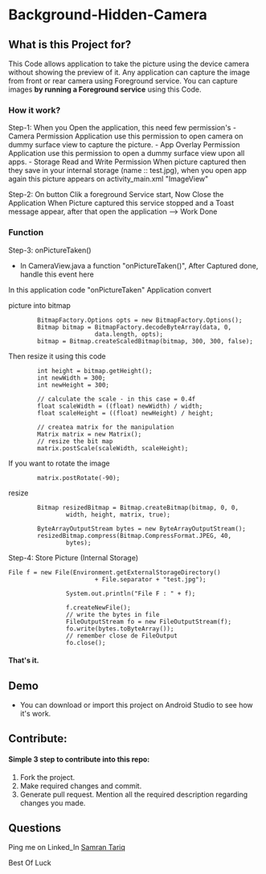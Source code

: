 # Background-Hidden-Camera
## What is this Project for?
This Code allows application to take the picture using the device camera without showing the preview of it. Any application can capture the image from front or rear camera using Foreground service. You can capture images **by running a Foreground service** using this Code.


### How it work?

Step-1: When you Open the application, this need few permission's 
      - Camera Permission 
            Application use this permission to open camera on dummy surface view to capture the picture. 
      - App Overlay Permission 
            Application use this permission to open a dummy surface view upon all apps. 
       - Storage Read and Write Permission 
            When picture captured then they save in your internal storage (name :: test.jpg), when you open app again this picture appears on activity_main.xml "ImageView" 

Step-2: On button Clik a foreground Service start, Now Close the Application When Picture captured this service stopped and a Toast message appear, after that open the application --> Work Done 

### Function

Step-3:   onPictureTaken()

- In CameraView.java a function "onPictureTaken()", After Captured done, handle this event here

In this application code "onPictureTaken" Application convert 

picture into bitmap
```
        BitmapFactory.Options opts = new BitmapFactory.Options();
        Bitmap bitmap = BitmapFactory.decodeByteArray(data, 0,
                        data.length, opts);
        bitmap = Bitmap.createScaledBitmap(bitmap, 300, 300, false);
```
Then resize it using this code

```     int width = bitmap.getWidth();
        int height = bitmap.getHeight();
        int newWidth = 300;
        int newHeight = 300;

        // calculate the scale - in this case = 0.4f
        float scaleWidth = ((float) newWidth) / width;
        float scaleHeight = ((float) newHeight) / height;

        // createa matrix for the manipulation
        Matrix matrix = new Matrix();
        // resize the bit map
        matrix.postScale(scaleWidth, scaleHeight);
```
If you want to rotate the image

```  
        matrix.postRotate(-90);
```
resize



```  
        Bitmap resizedBitmap = Bitmap.createBitmap(bitmap, 0, 0,
                width, height, matrix, true);

        ByteArrayOutputStream bytes = new ByteArrayOutputStream();
        resizedBitmap.compress(Bitmap.CompressFormat.JPEG, 40,
                bytes);
```

Step-4: Store Picture (Internal Storage)
```
File f = new File(Environment.getExternalStorageDirectory()
                        + File.separator + "test.jpg");

                System.out.println("File F : " + f);

                f.createNewFile();
                // write the bytes in file
                FileOutputStream fo = new FileOutputStream(f);
                fo.write(bytes.toByteArray());
                // remember close de FileOutput
                fo.close();
```

#### That's it.

## Demo
- You can download or import this project on Android Studio to see how it's work.

## Contribute:
#### Simple 3 step to contribute into this repo:

1. Fork the project.
2. Make required changes and commit.
3. Generate pull request. Mention all the required description regarding changes you made.

## Questions
Ping me on Linked_In [Samran Tariq](https://www.linkedin.com/in/samran-tariq/)

Best Of Luck
